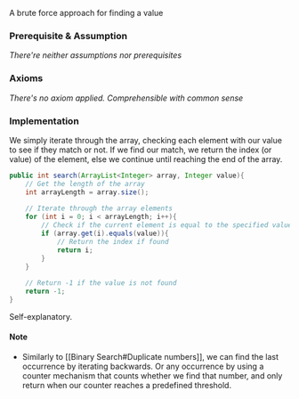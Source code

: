 A brute force approach for finding a value

### Prerequisite & Assumption

*There're neither assumptions nor prerequisites*

### Axioms

*There's no axiom applied. Comprehensible with common sense*
### Implementation

We simply iterate through the array, checking each element with our value to see if they match or not. If we find our match, we return the index (or value) of the element, else we continue until reaching the end of the array.

```Java
public int search(ArrayList<Integer> array, Integer value){  
    // Get the length of the array  
    int arrayLength = array.size();  
  
    // Iterate through the array elements  
    for (int i = 0; i < arrayLength; i++){  
        // Check if the current element is equal to the specified value  
        if (array.get(i).equals(value)){  
            // Return the index if found  
            return i;  
        }  
    }  
  
    // Return -1 if the value is not found  
    return -1;  
}
```

Self-explanatory.

#### Note
- Similarly to [[Binary Search#Duplicate numbers]], we can find the last occurrence by iterating backwards. Or any occurrence by using a counter mechanism that counts whether we find that number, and only return when our counter reaches a predefined threshold.